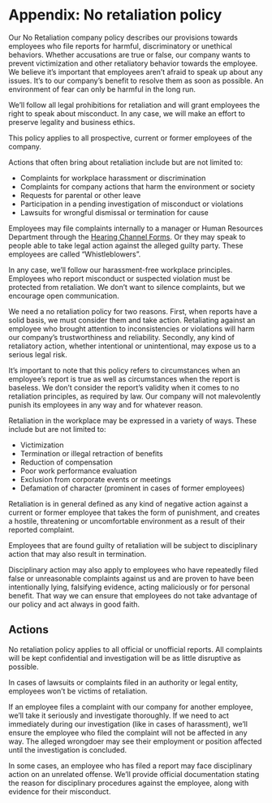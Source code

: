 # Appendix: No retaliation policy

Our No Retaliation company policy describes our provisions towards employees who file reports for harmful, discriminatory or unethical behaviors. Whether accusations are true or false, our company wants to prevent victimization and other retaliatory behavior towards the employee. We believe it’s important that employees aren’t afraid to speak up about any issues. It’s to our company’s benefit to resolve them as soon as possible. An environment of fear can only be harmful in the long run.

We’ll follow all legal prohibitions for retaliation and will grant employees the right to speak about misconduct. In any case, we will make an effort to preserve legality and business ethics.

This policy applies to all prospective, current or former employees of the company.

Actions that often bring about retaliation include but are not limited to:

* Complaints for workplace harassment or discrimination
* Complaints for company actions that harm the environment or society
* Requests for parental or other leave
* Participation in a pending investigation of misconduct or violations
* Lawsuits for wrongful dismissal or termination for cause

Employees may file complaints internally to a manager or Human Resources Department through the [Hearing Channel Forms](https://forms.gle/1PVYgoR3c4BoXSMd8). Or they may speak to people able to take legal action against the alleged guilty party. These employees are called “Whistleblowers”.

In any case, we’ll follow our harassment-free workplace principles. Employees who report misconduct or suspected violation must be protected from retaliation. We don’t want to silence complaints, but we encourage open communication.

We need a no retaliation policy for two reasons. First, when reports have a solid basis, we must consider them and take action. Retaliating against an employee who brought attention to inconsistencies or violations will harm our company’s trustworthiness and reliability. Secondly, any kind of retaliatory action, whether intentional or unintentional, may expose us to a serious legal risk.

It’s important to note that this policy refers to circumstances when an employee’s report is true as well as circumstances when the report is baseless. We don’t consider the report’s validity when it comes to no retaliation principles, as required by law. Our company will not malevolently punish its employees in any way and for whatever reason.

Retaliation in the workplace may be expressed in a variety of ways. These include but are not limited to:

* Victimization
* Termination or illegal retraction of benefits
* Reduction of compensation
* Poor work performance evaluation
* Exclusion from corporate events or meetings
* Defamation of character \(prominent in cases of former employees\)

Retaliation is in general defined as any kind of negative action against a current or former employee that takes the form of punishment, and creates a hostile, threatening or uncomfortable environment as a result of their reported complaint.

Employees that are found guilty of retaliation will be subject to disciplinary action that may also result in termination.

Disciplinary action may also apply to employees who have repeatedly filed false or unreasonable complaints against us and are proven to have been intentionally lying, falsifying evidence, acting maliciously or for personal benefit. That way we can ensure that employees do not take advantage of our policy and act always in good faith.

## Actions

No retaliation policy applies to all official or unofficial reports. All complaints will be kept confidential and investigation will be as little disruptive as possible.

In cases of lawsuits or complaints filed in an authority or legal entity, employees won’t be victims of retaliation.

If an employee files a complaint with our company for another employee, we’ll take it seriously and investigate thoroughly. If we need to act immediately during our investigation \(like in cases of harassment\), we’ll ensure the employee who filed the complaint will not be affected in any way. The alleged wrongdoer may see their employment or position affected until the investigation is concluded.

In some cases, an employee who has filed a report may face disciplinary action on an unrelated offense. We’ll provide official documentation stating the reason for disciplinary procedures against the employee, along with evidence for their misconduct.


